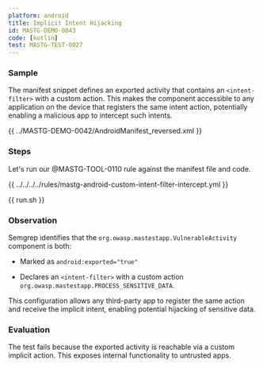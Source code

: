 ```yaml
---
platform: android
title: Implicit Intent Hijacking
id: MASTG-DEMO-0043
code: [kotlin]
test: MASTG-TEST-0027
---
```


### Sample

The manifest snippet defines an exported activity that contains an `<intent-filter>` with a custom action. This makes the component accessible to any application on the device that registers the same intent action, potentially enabling a malicious app to intercept such intents.

{{ ../MASTG-DEMO-0042/AndroidManifest_reversed.xml }}

### Steps

Let's run our @MASTG-TOOL-0110 rule against the manifest file and code.

{{ ../../../../rules/mastg-android-custom-intent-filter-intercept.yml }}

{{ run.sh }}

### Observation

Semgrep identifies that the `org.owasp.mastestapp.VulnerableActivity` component is both:

- Marked as `android:exported="true"`

- Declares an `<intent-filter>` with a custom action `org.owasp.mastestapp.PROCESS_SENSITIVE_DATA`.

This configuration allows any third-party app to register the same action and receive the implicit intent, enabling potential hijacking of sensitive data.

### Evaluation

The test fails because the exported activity is reachable via a custom implicit action. This exposes internal functionality to untrusted apps.
